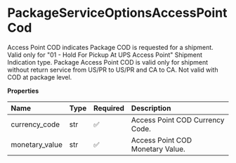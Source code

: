 # PackageServiceOptionsAccessPointCod

Access Point COD indicates Package COD is requested for a shipment. Valid only for "01 - Hold For Pickup At UPS Access Point" Shipment Indication type. Package Access Point COD is valid only for shipment without return service from US/PR to US/PR and CA to CA. Not valid with COD at package level.

**Properties**

| Name           | Type | Required | Description                      |
| :------------- | :--- | :------- | :------------------------------- |
| currency_code  | str  | ✅       | Access Point COD Currency Code.  |
| monetary_value | str  | ✅       | Access Point COD Monetary Value. |

<!-- This file was generated by liblab | https://liblab.com/ -->
